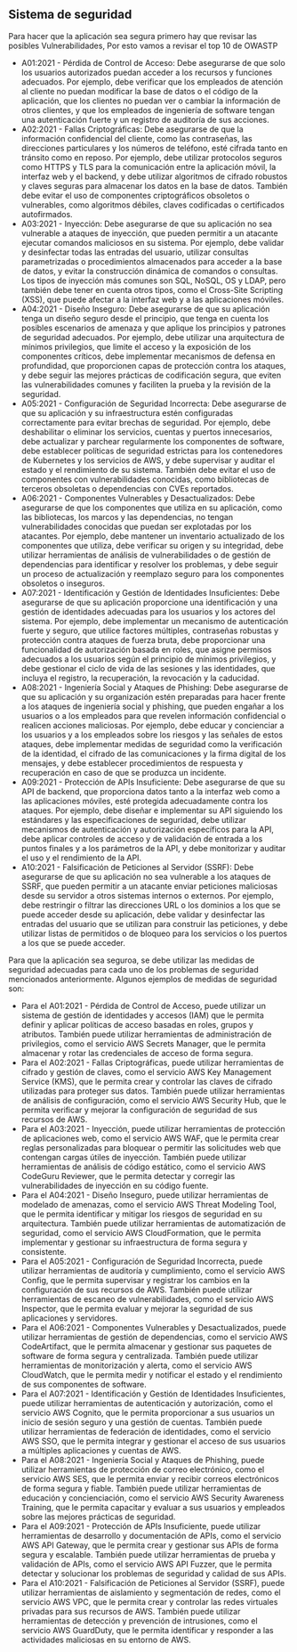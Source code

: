 ## Sistema de seguridad

Para hacer que la aplicación sea segura primero hay que revisar las posibles Vulnerabilidades, Por esto vamos a revisar el top 10 de OWASTP

- A01:2021 - Pérdida de Control de Acceso: Debe asegurarse de que solo los usuarios autorizados puedan acceder a los recursos y funciones adecuados. Por ejemplo, debe verificar que los empleados de atención al cliente no puedan modificar la base de datos o el código de la aplicación, que los clientes no puedan ver o cambiar la información de otros clientes, y que los empleados de ingeniería de software tengan una autenticación fuerte y un registro de auditoría de sus acciones.
- A02:2021 - Fallas Criptográficas: Debe asegurarse de que la información confidencial del cliente, como las contraseñas, las direcciones particulares y los números de teléfono, esté cifrada tanto en tránsito como en reposo. Por ejemplo, debe utilizar protocolos seguros como HTTPS y TLS para la comunicación entre la aplicación móvil, la interfaz web y el backend, y debe utilizar algoritmos de cifrado robustos y claves seguras para almacenar los datos en la base de datos. También debe evitar el uso de componentes criptográficos obsoletos o vulnerables, como algoritmos débiles, claves codificadas o certificados autofirmados.
- A03:2021 - Inyección: Debe asegurarse de que su aplicación no sea vulnerable a ataques de inyección, que pueden permitir a un atacante ejecutar comandos maliciosos en su sistema. Por ejemplo, debe validar y desinfectar todas las entradas del usuario, utilizar consultas parametrizadas o procedimientos almacenados para acceder a la base de datos, y evitar la construcción dinámica de comandos o consultas. Los tipos de inyección más comunes son SQL, NoSQL, OS y LDAP, pero también debe tener en cuenta otros tipos, como el Cross-Site Scripting (XSS), que puede afectar a la interfaz web y a las aplicaciones móviles.
- A04:2021 - Diseño Inseguro: Debe asegurarse de que su aplicación tenga un diseño seguro desde el principio, que tenga en cuenta los posibles escenarios de amenaza y que aplique los principios y patrones de seguridad adecuados. Por ejemplo, debe utilizar una arquitectura de mínimos privilegios, que limite el acceso y la exposición de los componentes críticos, debe implementar mecanismos de defensa en profundidad, que proporcionen capas de protección contra los ataques, y debe seguir las mejores prácticas de codificación segura, que eviten las vulnerabilidades comunes y faciliten la prueba y la revisión de la seguridad.
- A05:2021 - Configuración de Seguridad Incorrecta: Debe asegurarse de que su aplicación y su infraestructura estén configuradas correctamente para evitar brechas de seguridad. Por ejemplo, debe deshabilitar o eliminar los servicios, cuentas y puertos innecesarios, debe actualizar y parchear regularmente los componentes de software, debe establecer políticas de seguridad estrictas para los contenedores de Kubernetes y los servicios de AWS, y debe supervisar y auditar el estado y el rendimiento de su sistema. También debe evitar el uso de componentes con vulnerabilidades conocidas, como bibliotecas de terceros obsoletas o dependencias con CVEs reportados.
- A06:2021 - Componentes Vulnerables y Desactualizados: Debe asegurarse de que los componentes que utiliza en su aplicación, como las bibliotecas, los marcos y las dependencias, no tengan vulnerabilidades conocidas que puedan ser explotadas por los atacantes. Por ejemplo, debe mantener un inventario actualizado de los componentes que utiliza, debe verificar su origen y su integridad, debe utilizar herramientas de análisis de vulnerabilidades o de gestión de dependencias para identificar y resolver los problemas, y debe seguir un proceso de actualización y reemplazo seguro para los componentes obsoletos o inseguros.
- A07:2021 - Identificación y Gestión de Identidades Insuficientes: Debe asegurarse de que su aplicación proporcione una identificación y una gestión de identidades adecuadas para los usuarios y los actores del sistema. Por ejemplo, debe implementar un mecanismo de autenticación fuerte y seguro, que utilice factores múltiples, contraseñas robustas y protección contra ataques de fuerza bruta, debe proporcionar una funcionalidad de autorización basada en roles, que asigne permisos adecuados a los usuarios según el principio de mínimos privilegios, y debe gestionar el ciclo de vida de las sesiones y las identidades, que incluya el registro, la recuperación, la revocación y la caducidad.
- A08:2021 - Ingeniería Social y Ataques de Phishing: Debe asegurarse de que su aplicación y su organización estén preparadas para hacer frente a los ataques de ingeniería social y phishing, que pueden engañar a los usuarios o a los empleados para que revelen información confidencial o realicen acciones maliciosas. Por ejemplo, debe educar y concienciar a los usuarios y a los empleados sobre los riesgos y las señales de estos ataques, debe implementar medidas de seguridad como la verificación de la identidad, el cifrado de las comunicaciones y la firma digital de los mensajes, y debe establecer procedimientos de respuesta y recuperación en caso de que se produzca un incidente.
- A09:2021 - Protección de APIs Insuficiente: Debe asegurarse de que su API de backend, que proporciona datos tanto a la interfaz web como a las aplicaciones móviles, esté protegida adecuadamente contra los ataques. Por ejemplo, debe diseñar e implementar su API siguiendo los estándares y las especificaciones de seguridad, debe utilizar mecanismos de autenticación y autorización específicos para la API, debe aplicar controles de acceso y de validación de entrada a los puntos finales y a los parámetros de la API, y debe monitorizar y auditar el uso y el rendimiento de la API.
- A10:2021 - Falsificación de Peticiones al Servidor (SSRF): Debe asegurarse de que su aplicación no sea vulnerable a los ataques de SSRF, que pueden permitir a un atacante enviar peticiones maliciosas desde su servidor a otros sistemas internos o externos. Por ejemplo, debe restringir o filtrar las direcciones URL o los dominios a los que se puede acceder desde su aplicación, debe validar y desinfectar las entradas del usuario que se utilizan para construir las peticiones, y debe utilizar listas de permitidos o de bloqueo para los servicios o los puertos a los que se puede acceder.

Para que la aplicación sea seguroa, se debe utilizar las medidas de seguridad adecuadas para cada uno de los problemas de seguridad mencionados anteriormente. Algunos ejemplos de medidas de seguridad son:

- Para el A01:2021 - Pérdida de Control de Acceso, puede utilizar un sistema de gestión de identidades y accesos (IAM) que le permita definir y aplicar políticas de acceso basadas en roles, grupos y atributos. También puede utilizar herramientas de administración de privilegios, como el servicio AWS Secrets Manager, que le permita almacenar y rotar las credenciales de acceso de forma segura.
- Para el A02:2021 - Fallas Criptográficas, puede utilizar herramientas de cifrado y gestión de claves, como el servicio AWS Key Management Service (KMS), que le permita crear y controlar las claves de cifrado utilizadas para proteger sus datos. También puede utilizar herramientas de análisis de configuración, como el servicio AWS Security Hub, que le permita verificar y mejorar la configuración de seguridad de sus recursos de AWS.
- Para el A03:2021 - Inyección, puede utilizar herramientas de protección de aplicaciones web, como el servicio AWS WAF, que le permita crear reglas personalizadas para bloquear o permitir las solicitudes web que contengan cargas útiles de inyección. También puede utilizar herramientas de análisis de código estático, como el servicio AWS CodeGuru Reviewer, que le permita detectar y corregir las vulnerabilidades de inyección en su código fuente.
- Para el A04:2021 - Diseño Inseguro, puede utilizar herramientas de modelado de amenazas, como el servicio AWS Threat Modeling Tool, que le permita identificar y mitigar los riesgos de seguridad en su arquitectura. También puede utilizar herramientas de automatización de seguridad, como el servicio AWS CloudFormation, que le permita implementar y gestionar su infraestructura de forma segura y consistente.
- Para el A05:2021 - Configuración de Seguridad Incorrecta, puede utilizar herramientas de auditoría y cumplimiento, como el servicio AWS Config, que le permita supervisar y registrar los cambios en la configuración de sus recursos de AWS. También puede utilizar herramientas de escaneo de vulnerabilidades, como el servicio AWS Inspector, que le permita evaluar y mejorar la seguridad de sus aplicaciones y servidores.
- Para el A06:2021 - Componentes Vulnerables y Desactualizados, puede utilizar herramientas de gestión de dependencias, como el servicio AWS CodeArtifact, que le permita almacenar y gestionar sus paquetes de software de forma segura y centralizada. También puede utilizar herramientas de monitorización y alerta, como el servicio AWS CloudWatch, que le permita medir y notificar el estado y el rendimiento de sus componentes de software.
- Para el A07:2021 - Identificación y Gestión de Identidades Insuficientes, puede utilizar herramientas de autenticación y autorización, como el servicio AWS Cognito, que le permita proporcionar a sus usuarios un inicio de sesión seguro y una gestión de cuentas. También puede utilizar herramientas de federación de identidades, como el servicio AWS SSO, que le permita integrar y gestionar el acceso de sus usuarios a múltiples aplicaciones y cuentas de AWS.
- Para el A08:2021 - Ingeniería Social y Ataques de Phishing, puede utilizar herramientas de protección de correo electrónico, como el servicio AWS SES, que le permita enviar y recibir correos electrónicos de forma segura y fiable. También puede utilizar herramientas de educación y concienciación, como el servicio AWS Security Awareness Training, que le permita capacitar y evaluar a sus usuarios y empleados sobre las mejores prácticas de seguridad.
- Para el A09:2021 - Protección de APIs Insuficiente, puede utilizar herramientas de desarrollo y documentación de APIs, como el servicio AWS API Gateway, que le permita crear y gestionar sus APIs de forma segura y escalable. También puede utilizar herramientas de prueba y validación de APIs, como el servicio AWS API Fuzzer, que le permita detectar y solucionar los problemas de seguridad y calidad de sus APIs.
- Para el A10:2021 - Falsificación de Peticiones al Servidor (SSRF), puede utilizar herramientas de aislamiento y segmentación de redes, como el servicio AWS VPC, que le permita crear y controlar las redes virtuales privadas para sus recursos de AWS. También puede utilizar herramientas de detección y prevención de intrusiones, como el servicio AWS GuardDuty, que le permita identificar y responder a las actividades maliciosas en su entorno de AWS.